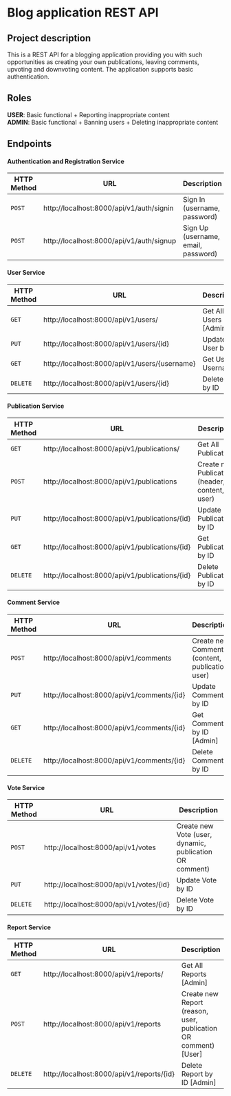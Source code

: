 # Blog application REST API

## Project description

This is a REST API for a blogging application providing you with such opportunities as creating your own publications, leaving comments, upvoting and downvoting content. The application supports basic authentication.

## Roles

**USER**: Basic functional + Reporting inappropriate content <br />
**ADMIN**: Basic functional + Banning users + Deleting inappropriate content

## Endpoints

#### Authentication and Registration Service

|HTTP Method|URL|Description|
|---|---|---|
|`POST`|http://localhost:8000/api/v1/auth/signin | Sign In (username, password) |
|`POST`|http://localhost:8000/api/v1/auth/signup | Sign Up (username, email, password) |

#### User Service

|HTTP Method|URL|Description|
|---|---|---|
|`GET`|http://localhost:8000/api/v1/users/ | Get All Users [Admin] |
|`PUT`|http://localhost:8000/api/v1/users/{id} | Update User by ID |
|`GET`|http://localhost:8000/api/v1/users/{username} | Get User by Username |
|`DELETE`|http://localhost:8000/api/v1/users/{id} | Delete User by ID |

#### Publication Service

|HTTP Method|URL|Description|
|---|---|---|
|`GET`|http://localhost:8000/api/v1/publications/ | Get All Publications |
|`POST`|http://localhost:8000/api/v1/publications | Create new Publication (header, content, user) |
|`PUT`|http://localhost:8000/api/v1/publications/{id} | Update Publication by ID |
|`GET`|http://localhost:8000/api/v1/publications/{id} | Get Publication by ID |
|`DELETE`|http://localhost:8000/api/v1/publications/{id} | Delete Publication by ID |

#### Comment Service

|HTTP Method|URL|Description|
|---|---|---|
|`POST`|http://localhost:8000/api/v1/comments | Create new Comment (content, publication, user) |
|`PUT`|http://localhost:8000/api/v1/comments/{id} | Update Comment by ID |
|`GET`|http://localhost:8000/api/v1/comments/{id} | Get Comment by ID [Admin] |
|`DELETE`|http://localhost:8000/api/v1/comments/{id} | Delete Comment by ID |

#### Vote Service

|HTTP Method|URL|Description|
|---|---|---|
|`POST`|http://localhost:8000/api/v1/votes | Create new Vote (user, dynamic, publication OR comment) |
|`PUT`|http://localhost:8000/api/v1/votes/{id} | Update Vote by ID |
|`DELETE`|http://localhost:8000/api/v1/votes/{id} | Delete Vote by ID |

#### Report Service

|HTTP Method|URL|Description|
|---|---|---|
|`GET`|http://localhost:8000/api/v1/reports/ | Get All Reports [Admin] |
|`POST`|http://localhost:8000/api/v1/reports | Create new Report (reason, user, publication OR comment) [User] |
|`DELETE`|http://localhost:8000/api/v1/reports/{id} | Delete Report by ID [Admin] |
